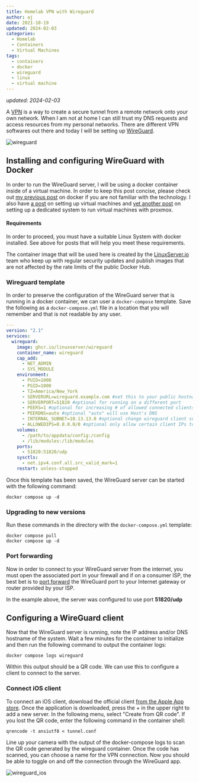 ```yaml
---
title: Homelab VPN with Wireguard
author: aj
date: 2021-10-19
updated: 2024-02-03
categories:
  - Homelab
  - Containers
  - Virtual Machines
tags:
  - containers
  - docker
  - wireguard
  - linux
  - virtual machine
---
```


_updated: 2024-02-03_

A [VPN][1] is a way to create a secure tunnel from a remote network onto your own network. When I am not at home I can still trust my DNS requests and access resources from my personal networks. There are different VPN softwares out there and today I will be setting up [WireGuard][2].

![wireguard](/images/wireguard.png)

## Installing and configuring WireGuard with Docker

In order to run the WireGuard server, I will be using a docker container inside of a virtual machine. In order to keep this post concise, please check out [my previous post][3] on docker if you are not familiar with the technology. I also have [a post][4] on setting up virtual machines and [yet another post][5] on setting up a dedicated system to run virtual machines with proxmox.

#### Requirements

In order to proceed, you must have a suitable Linux System with docker installed. See above for posts that will help you meet these requirements.

The container image that will be used here is created by the [LinuxServer.io][6] team who keep up with regular security updates and publish images that are not affected by the rate limits of the public Docker Hub.

### Wireguard template

In order to preserve the configuration of the WireGuard server that is running in a docker container, we can user a `docker-compose` template. Save the following as a `docker-compose.yml` file in a location that you will remember and that is not readable by any user.

```yaml
---
version: "2.1"
services:
  wireguard:
    image: ghcr.io/linuxserver/wireguard
    container_name: wireguard
    cap_add:
      - NET_ADMIN
      - SYS_MODULE
    environment:
      - PUID=1000
      - PGID=1000
      - TZ=America/New_York
      - SERVERURL=wireguard.example.com #set this to your public hostname or IP
      - SERVERPORT=51820 #optional for running on a different port
      - PEERS=1 #optional for increasing # of allowed connected clients
      - PEERDNS=auto #optional "auto" will use Host's DNS
      - INTERNAL_SUBNET=10.13.13.0 #optional change wireguard client subnet
      - ALLOWEDIPS=0.0.0.0/0 #optional only allow certain client IPs to connect
    volumes:
      - /path/to/appdata/config:/config
      - /lib/modules:/lib/modules
    ports:
      - 51820:51820/udp
    sysctls:
      - net.ipv4.conf.all.src_valid_mark=1
    restart: unless-stopped
```

Once this template has been saved, the WireGuard server can be started with the following command:

```shell
docker compose up -d
```

### Upgrading to new versions

Run these commands in the directory with the `docker-compose.yml` template:

```shell
docker compose pull
docker compose up -d
```

### Port forwarding

Now in order to connect to your WireGuard server from the internet, you must open the associated port in your firewall and if on a consumer ISP, the best bet is to [port forward][7] the WireGuard port to your Internet gateway or router provided by your ISP.

In the example above, the server was configured to use port **51820/udp**

## Configuring a WireGuard client

Now that the WireGuard server is running, note the IP address and/or DNS hostname of the system. Wait a few minutes for the container to initialize and then run the following command to output the container logs:

```shell
docker compose logs wireguard
```

Within this output should be a QR code. We can use this to configure a client to connect to the server.

### Connect iOS client

To connect an iOS client, download the official client [from the Apple App store][8]. Once the application is downloaded, press the + in the upper right to add a new server. In the following menu, select "Create from QR code". If you lost the QR code, enter the following command in the container shell:

```shell
qrencode -t ansiutf8 < tunnel.conf
```

Line up your camera with the output of the docker-compose logs to scan the QR code generated by the wireguard container. Once the code has scanned, you can choose a name for the VPN connection. Now you should be able to toggle on and off the connection through the WireGuard app.

![wireguard_ios](/images/wireguard_ios.png)

 [1]: https://en.wikipedia.org/wiki/Virtual_private_network
 [2]: https://www.wireguard.com/
 [3]: /posts/containers/
 [4]: /posts/getting-started-with-virtual-machines/
 [5]: /posts/proxmox-installation/
 [6]: https://linuxserver.io
 [7]: https://portforward.com/
 [8]: https://apps.apple.com/us/app/wireguard/id1441195209